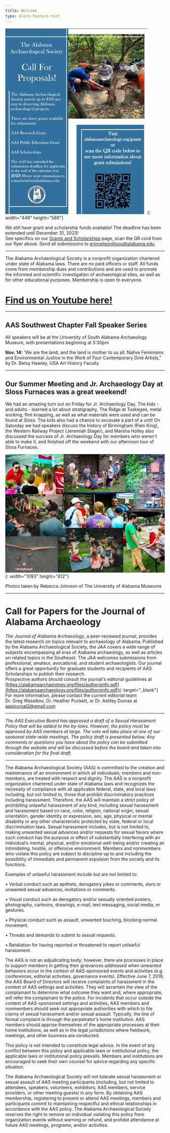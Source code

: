 ```yaml
---
title: Welcome
type: block-feature-text
---
```

![](/uploads/aas-grant-flyer.jpg){: width="449" height="586"}

We still have grant and scholarship funds available! The deadline has been extended until December 31, 2023!<br>See specifics on our [Grants and Scholarships](/grants/) page, scan the QR cord from our flyer above. Send all submissions to [erinnelson@southalabama.edu](mailto:erinnelson@southalabama.edu?subject=AAS%20Grant%2FScholarship%20Proposal%20Submission).

---

The Alabama Archaeological Society is a nonprofit organization chartered under state of Alabama laws. There are no paid officers or staff. All funds come from membership dues and contributions and are used to promote the informed and scientific investigation of archaeological sites, as well as for other educational purposes. Membership is open to everyone.

# [Find us on Youtube here!](https://www.youtube.com/channel/UCmEFlVfiZC_8tOswBDMvqKQ)

---

## AAS Southwest Chapter Fall Speaker Series

All speakers will be at the University of South Alabama Archaeology Museum, with presentations beginning at 5:30pm

**Nov. 14:** 'We are the land, and the land is mother to us all: Native Feminisms and Environmental Justice in the Work of Four Contemporary Diné Artists," by Dr. Betsy Hawley, USA Art History Faculty

---

## Our Summer Meeting and Jr. Archaeology Day at Sloss Furnaces was a great weekend!

We had an amazing turn out on Friday for Jr. Archaeology Day. The kids - and adults - learned a lot about stratigraphy, The Ridge at Tuskegee, metal working, flint knapping, as well as what materials were used and can be found at Sloss. The kids also had a chance to excavate a part of a unit! On Saturday we had speakers discuss the history of Birmingham (Pam King), the Western Railway Project (Jeremiah Stager), and Marsha Holley also discussed the success of Jr. Archaeology Day for members who weren't able to make it, and finished off the weekend with our afternoon tour of Sloss Furnaces.

![](/uploads/jr-arch-day-sloss-7-21-23-rebecca-johnson-photographs-1.jpg){: width="1093" height="812"}

Photos taken by Rebecca Johnson of The University of Alabama Museums

---

# Call for Papers for the Journal of Alabama Archaeology

*The Journal of Alabama Archaeology*, a peer-reviewed journal, provides the latest research on topics relevant to archaeology of Alabama. Published by the Alabama Archaeological Society, the *JAA* covers a wide range of subjects encompassing all eras of Alabama archaeology, as well as articles on related topics in the Southeast. The *JAA* welcomes submissions from professional, amateur, avocational, and student archaeologists. Our journal offers a great opportunity for graduate students and recipients of AAS Scholarships to publish their research.<br>Prospective authors should consult the journal's editorial guidelines at [https://alabamaarchaeology.org/files/authorsinfo.pdf](https://alabamaarchaeology.org/files/authorsinfo.pdf){: target="_blank"}<br>For more information, please contact the current editorial team:<br>Dr. Greg Waselkov, Dr. Heather Puckett, or Dr. Ashley Dumas at [aasjournal2@gmail.com](mailto:aasjournal2@gmail.com)

---

*The AAS Executive Board has approved a draft of a Sexual Harassment Policy that will be added to the by-laws. However, the policy must be approved by AAS members at large. The vote will take place at one of our seasonal state-wide meetings. The policy draft is presented below. Any comments or questions you have about the policy can be submitted through the website and will be discussed before the board and taken into consideration for the final draft.*

---

The Alabama Archaeological Society (AAS) is committed to the creation and maintenance of an environment in which all individuals, members and non-members, are treated with respect and dignity. The AAS is a nonprofit organization chartered under state of Alabama laws and recognizes the necessity of compliance with all applicable federal, state, and local laws including, but not limited to, those that prohibit discriminatory practices including harassment. Therefore, the AAS will maintain a strict policy of prohibiting unlawful harassment of any kind, including sexual harassment and harassment based on race, color, religion, national origin, sexual orientation, gender identity or expression, sex, age, physical or mental disability or any other characteristic protected by state, federal or local discrimination laws. Sexual harassment includes, but is not limited to, making unwanted sexual advances and/or requests for sexual favors where such conduct has the purpose or effect of substantially interfering with an individual’s mental, physical, and/or emotional well-being and/or creating an intimidating, hostile, or offensive environment. Members and nonmembers who violate this policy are subject to discipline up to and including the possibility of immediate and permanent expulsion from the society and its functions.

Examples of unlawful harassment include but are not limited to:

• Verbal conduct such as epithets, derogatory jokes or comments, slurs or unwanted sexual advances, invitations or comments.

• Visual conduct such as derogatory and/or sexually oriented posters, photography, cartoons, drawings, e-mail, text messaging, social media, or gestures.

• Physical conduct such as assault, unwanted touching, blocking normal movement.

• Threats and demands to submit to sexual requests.

• Retaliation for having reported or threatened to report unlawful harassment.

The AAS is not an adjudicating body; however, there are processes in place to support members in getting their grievances addressed when unwanted behaviors occur in the context of AAS-sponsored events and activities (e.g. conferences, editorial activities, governance events). Effective June 7, 2019, the AAS Board of Directors will receive complaints of harassment in the context of AAS settings and activities. They will ascertain the view of the complainant to determine what outcome they want and, where appropriate, will refer the complainant to the police. For incidents that occur outside the context of AAS-sponsored settings and activities, AAS members and nonmembers should seek out appropriate authorities with which to file claims of sexual harassment and/or sexual assault. Typically, the line of formal complaint is through the perpetrator’s home institution. AAS members should apprise themselves of the appropriate processes at their home institutions, as well as in the legal jurisdictions where fieldwork, meetings, and other business are conducted.

This policy is not intended to constitute legal advice. In the event of any conflict between this policy and applicable laws or institutional policy, the applicable laws or institutional policy prevails. Members and institutions are encouraged to seek their own counsel for advice regarding any specific situation.

The Alabama Archaeological Society will not tolerate sexual harassment or sexual assault of AAS meeting participants (including, but not limited to attendees, speakers, volunteers, exhibitors, AAS members, service providers, or other meeting guests) in any form. By obtaining AAS membership, registering to present or attend AAS meetings, members and participants commit to maintaining respectful and ethical relationships in accordance with the AAS policy. The Alabama Archaeological Society reserves the right to remove an individual violating this policy from organization events without warning or refund, and prohibit attendance at future AAS meetings, programs, and/or activities.